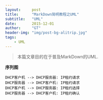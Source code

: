 ```yaml
---
layout:     post
title:      "MarkDown简明教程之UML"
subtitle:   "UML"
date:       2015-12-01
author:     "GT"
header-img: "img/post-bg-alitrip.jpg"
tags:
    - UML
---
```


> 本篇文章目的在于普及MarkDown的UML.


**序列图**  

```sequence
DHCP客户机 --> DHCP服务器: IP租约请求  
DHCP服务器 --> DHCP客户机: IP租约请求  
DHCP客户机 --> DHCP服务器: IP租约选择  
DHCP服务器 --> DHCP客户机: IP租约确认
```




